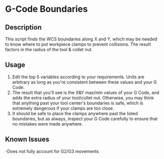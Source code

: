# G-Code Boundaries

## Description

This script finds the WCS boundaries along X and Y, which may be needed to know where to put workpiece clamps to prevent collisions. The result factors in the radius of the tool & collet nut.

## Usage

1. Edit the top 5 variables according to your requirements. Units are arbitrary as long as you're consistent between these values and your G Code.
2. The result that you'll see is the X&Y max/min values of your G Code, and adds the extra radius of your tool/collet nut. Otherwise, you may think that anything past your tool center's boundaries is safe, which is extremely dangerous if your clamps are too close.
3. It should be safe to place the clamps anywhere past the listed boundaries, but as always, inspect your G Code carefully to ensure that no mistakes were made anywhere.

## Known Issues

-Does not fully account for G2/G3 movements
